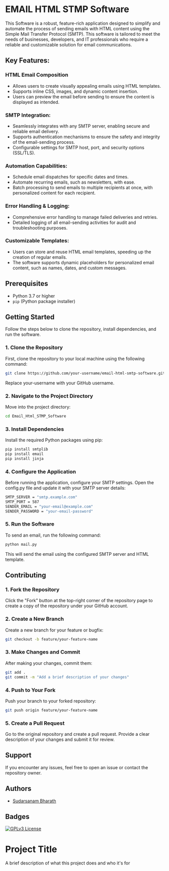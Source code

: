 
# EMAIL HTML STMP Software

This Software is a robust, feature-rich application designed to simplify and automate the process of sending emails with HTML content using the Simple Mail Transfer Protocol (SMTP). This software is tailored to meet the needs of businesses, developers, and IT professionals who require a reliable and customizable solution for email communications.

## Key Features:
### HTML Email Composition
- Allows users to create visually appealing emails using HTML templates. 
- Supports inline CSS, images, and dynamic content insertion.
- Users can preview the email before sending to ensure the content is displayed as intended.

### SMTP Integration:

- Seamlessly integrates with any SMTP server, enabling secure and reliable email delivery.
- Supports authentication mechanisms to ensure the safety and integrity of the email-sending process.
- Configurable settings for SMTP host, port, and security options (SSL/TLS).

### Automation Capabilities:

- Schedule email dispatches for specific dates and times.
- Automate recurring emails, such as newsletters, with ease.
- Batch processing to send emails to multiple recipients at once, with personalized content for each recipient.

### Error Handling & Logging:

- Comprehensive error handling to manage failed deliveries and retries.
- Detailed logging of all email-sending activities for audit and troubleshooting purposes.

### Customizable Templates:

- Users can store and reuse HTML email templates, speeding up the creation of regular emails.
- The software supports dynamic placeholders for personalized email content, such as names, dates, and custom messages.





## Prerequisites

- Python 3.7 or higher
- `pip` (Python package installer)

## Getting Started

Follow the steps below to clone the repository, install dependencies, and run the software.

### 1. Clone the Repository

First, clone the repository to your local machine using the following command:

```bash
git clone https://github.com/your-username/email-html-smtp-software.git
```
Replace your-username with your GitHub username.

### 2. Navigate to the Project Directory
Move into the project directory:
```bash
cd Email_Html_STMP_Software
```
### 3. Install Dependencies
Install the required Python packages using pip:
```bash
pip install smtplib
pip install email
pip install jinja
```
### 4. Configure the Application
Before running the application, configure your SMTP settings. Open the config.py file and update it with your SMTP server details:
```bash
SMTP_SERVER = "smtp.example.com"
SMTP_PORT = 587
SENDER_EMAIL = "your-email@example.com"
SENDER_PASSWORD = "your-email-password"
```
### 5. Run the Software
To send an email, run the following command:
```bash
python mail.py
```
This will send the email using the configured SMTP server and HTML template.

## Contributing
### 1. Fork the Repository
Click the "Fork" button at the top-right corner of the repository page to create a copy of the repository under your GitHub account.

### 2. Create a New Branch
Create a new branch for your feature or bugfix:
```bash
git checkout -b feature/your-feature-name
```

### 3. Make Changes and Commit
After making your changes, commit them:
```bash
git add .
git commit -m "Add a brief description of your changes"
```

### 4. Push to Your Fork
Push your branch to your forked repository:
```bash
git push origin feature/your-feature-name
```

### 5. Create a Pull Request
Go to the original repository and create a pull request. Provide a clear description of your changes and submit it for review.

## Support
If you encounter any issues, feel free to open an issue or contact the repository owner.



## Authors

- [Sudarsanam Bharath](https://www.github.com/Bharath-tars)


## Badges

[![GPLv3 License](https://img.shields.io/badge/License-GPL%20v3-yellow.svg)](https://opensource.org/licenses/)






# Project Title

A brief description of what this project does and who it's for

